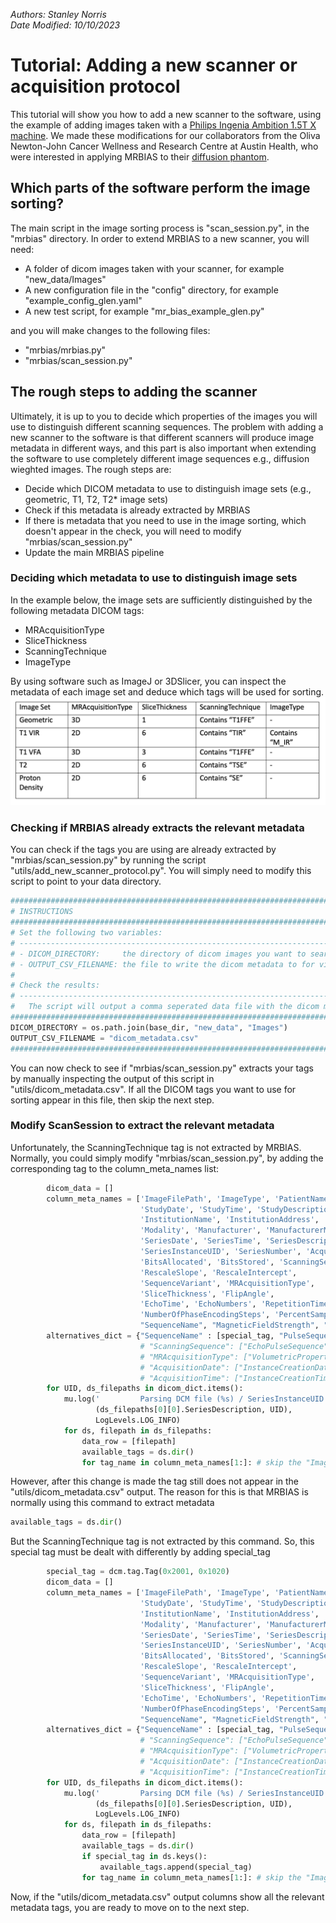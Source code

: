 *Authors: Stanley Norris &nbsp;&nbsp;&nbsp;&nbsp;&nbsp;&nbsp;&nbsp;&nbsp;&nbsp;&nbsp;&nbsp;&nbsp;&nbsp;&nbsp;&nbsp;&nbsp;&nbsp;&nbsp;&nbsp;&nbsp;&nbsp;&nbsp;&nbsp;&nbsp;&nbsp;&nbsp;&nbsp;&nbsp;&nbsp;&nbsp;&nbsp;&nbsp;&nbsp;&nbsp;&nbsp;&nbsp;&nbsp;&nbsp;&nbsp;&nbsp;&nbsp;&nbsp;&nbsp;&nbsp;&nbsp;&nbsp;&nbsp;&nbsp;&nbsp;&nbsp;&nbsp;&nbsp;&nbsp;&nbsp;&nbsp;&nbsp;&nbsp;&nbsp;&nbsp;&nbsp;&nbsp;&nbsp;&nbsp;&nbsp;&nbsp;&nbsp;&nbsp;&nbsp;&nbsp;&nbsp;&nbsp;&nbsp;&nbsp;&nbsp;&nbsp;&nbsp;&nbsp;&nbsp;&nbsp;&nbsp;&nbsp;&nbsp;&nbsp;&nbsp;&nbsp;&nbsp; Date Modified: 10/10/2023*

# Tutorial: Adding a new scanner or acquisition protocol
This tutorial will show you how to add a new scanner to the software, using the example of adding images taken with a [Philips Ingenia Ambition 1.5T X machine](https://www.philips.com.au/healthcare/product/HC781356/ingenia-ambition-excel-in-your-daily-mr-services-helium-free). We made these modifications for our collaborators from the Oliva Newton-John Cancer Wellness and Research Centre at Austin Health, who were interested in applying MRBIAS to their [diffusion phantom](https://qmri.com/product/diffusion-phantom/).

## Which parts of the software perform the image sorting?
The main script in the image sorting process is "scan_session.py", in the "mrbias" directory. In order to extend MRBIAS to a new scanner, you will need:
-	A folder of dicom images taken with your scanner, for example "new_data/Images"
-	A new configuration file in the "config" directory, for example "example_config_glen.yaml"
-	A new test script, for example "mr_bias_example_glen.py"

and you will make changes to the following files:
-	"mrbias/mrbias.py"
-	"mrbias/scan_session.py"

## The rough steps to adding the scanner
Ultimately, it is up to you to decide which properties of the images you will use to distinguish different scanning sequences. The problem with adding a new scanner to the software is that different scanners will produce image metadata in different ways, and this part is also important when extending the software to use completely different image sequences e.g., diffusion wieghted images. The rough steps are:
- Decide which DICOM metadata to use to distinguish image sets (e.g., geometric, T1, T2, T2* image sets)
- Check if this metadata is already extracted by MRBIAS
- If there is metadata that you need to use in the image sorting, which doesn't appear in the check, you will need to modify "mrbias/scan_session.py"
- Update the main MRBIAS pipeline

### Deciding which metadata to use to distinguish image sets
In the example below, the image sets are sufficiently distinguished by the following metadata DICOM tags:
- MRAcquisitionType
- SliceThickness
- ScanningTechnique
- ImageType

By using software such as ImageJ or 3DSlicer, you can inspect the metadata of each image set and deduce which tags will be used for sorting. ![A screenshot of the table which shows how the metadata can filter the image sets](./assets/filter_table.png)

### Checking if MRBIAS already extracts the relevant metadata
You can check if the tags you are using are already extracted by "mrbias/scan_session.py" by running the script "utils/add_new_scanner_protocol.py". You will simply need to modify this script to point to your data directory.

```python
#################################################################################
# INSTRUCTIONS
#################################################################################
# Set the following two variables:
# -----------------------------------------------------------------------------
# - DICOM_DIRECTORY:     the directory of dicom images you want to search
# - OUTPUT_CSV_FILENAME: the file to write the dicom metadata to for viewing
#
# Check the results:
# -------------------------------------------------------------------------------
#   The script will output a comma seperated data file with the dicom metadata
#################################################################################
DICOM_DIRECTORY = os.path.join(base_dir, "new_data", "Images")
OUTPUT_CSV_FILENAME = "dicom_metadata.csv"
#################################################################################


```

You can now check to see if "mrbias/scan_session.py" extracts your tags by manually inspecting the output of this script in "utils/dicom_metadata.csv". If all the DICOM tags you want to use for sorting appear in this file, then skip the next step.

### Modify ScanSession to extract the relevant metadata
Unfortunately, the ScanningTechnique tag is not extracted by MRBIAS. Normally, you could simply modify "mrbias/scan_session.py", by adding the corresponding tag to the column_meta_names list:
```python
        dicom_data = []
        column_meta_names = ['ImageFilePath', 'ImageType', 'PatientName', 'PatientID', 'PatientBirthDate', 'PatientSex',
                             'StudyDate', 'StudyTime', 'StudyDescription', 'StudyInstanceUID',
                             'InstitutionName', 'InstitutionAddress', 'InstitutionalDepartmentName',
                             'Modality', 'Manufacturer', 'ManufacturerModelName', 'DeviceSerialNumber',
                             'SeriesDate', 'SeriesTime', 'SeriesDescription', 'ProtocolName',
                             'SeriesInstanceUID', 'SeriesNumber', 'AcquisitionDate', 'AcquisitionTime',
                             'BitsAllocated', 'BitsStored', 'ScanningSequence', 'ScanOptions',
                             'RescaleSlope', 'RescaleIntercept',
                             'SequenceVariant', 'MRAcquisitionType',
                             'SliceThickness', 'FlipAngle',
                             'EchoTime', 'EchoNumbers', 'RepetitionTime', 'PixelBandwidth',
                             'NumberOfPhaseEncodingSteps', 'PercentSampling', 'SliceLocation',
                             "SequenceName", "MagneticFieldStrength", "InversionTime", "ScanningTechnique", "DiffusionBValue"]
        alternatives_dict = {"SequenceName" : [special_tag, "PulseSequenceName"] }
                             # "ScanningSequence": ["EchoPulseSequence"], #[EchoPulseSequence"],
                             # "MRAcquisitionType": ["VolumetricProperties"],
                             # "AcquisitionDate": ["InstanceCreationDate", "ContentDate"],
                             # "AcquisitionTime": ["InstanceCreationTime", "ContentTime"]}
        for UID, ds_filepaths in dicom_dict.items():
            mu.log('         Parsing DCM file (%s) / SeriesInstanceUID: %s' %
                   (ds_filepaths[0][0].SeriesDescription, UID),
                   LogLevels.LOG_INFO)
            for ds, filepath in ds_filepaths:
                data_row = [filepath]
                available_tags = ds.dir()
                for tag_name in column_meta_names[1:]: # skip the "ImageFilePath"
```
However, after this change is made the tag still does not appear in the "utils/dicom_metadata.csv" output. The reason for this is that MRBIAS is normally using this command to extract metadata
```python
available_tags = ds.dir()
```
But the ScanningTechnique tag is not extracted by this command. So, this special tag must be dealt with differently by adding special_tag
```python
        special_tag = dcm.tag.Tag(0x2001, 0x1020)
        dicom_data = []
        column_meta_names = ['ImageFilePath', 'ImageType', 'PatientName', 'PatientID', 'PatientBirthDate', 'PatientSex',
                             'StudyDate', 'StudyTime', 'StudyDescription', 'StudyInstanceUID',
                             'InstitutionName', 'InstitutionAddress', 'InstitutionalDepartmentName',
                             'Modality', 'Manufacturer', 'ManufacturerModelName', 'DeviceSerialNumber',
                             'SeriesDate', 'SeriesTime', 'SeriesDescription', 'ProtocolName',
                             'SeriesInstanceUID', 'SeriesNumber', 'AcquisitionDate', 'AcquisitionTime',
                             'BitsAllocated', 'BitsStored', 'ScanningSequence', 'ScanOptions',
                             'RescaleSlope', 'RescaleIntercept',
                             'SequenceVariant', 'MRAcquisitionType',
                             'SliceThickness', 'FlipAngle',
                             'EchoTime', 'EchoNumbers', 'RepetitionTime', 'PixelBandwidth',
                             'NumberOfPhaseEncodingSteps', 'PercentSampling', 'SliceLocation',
                             "SequenceName", "MagneticFieldStrength", "InversionTime", "DiffusionBValue"]
        alternatives_dict = {"SequenceName" : [special_tag, "PulseSequenceName"] }
                             # "ScanningSequence": ["EchoPulseSequence"], #[EchoPulseSequence"],
                             # "MRAcquisitionType": ["VolumetricProperties"],
                             # "AcquisitionDate": ["InstanceCreationDate", "ContentDate"],
                             # "AcquisitionTime": ["InstanceCreationTime", "ContentTime"]}
        for UID, ds_filepaths in dicom_dict.items():
            mu.log('         Parsing DCM file (%s) / SeriesInstanceUID: %s' %
                   (ds_filepaths[0][0].SeriesDescription, UID),
                   LogLevels.LOG_INFO)
            for ds, filepath in ds_filepaths:
                data_row = [filepath]
                available_tags = ds.dir()
                if special_tag in ds.keys():
                    available_tags.append(special_tag)
                for tag_name in column_meta_names[1:]: # skip the "ImageFilePath"
```
Now, if the "utils/dicom_metadata.csv" output columns show all the relevant metadata tags, you are ready to move on to the next step.

### 
